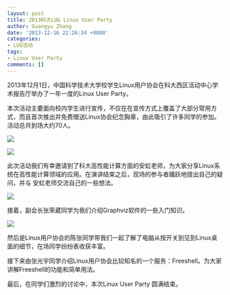```yaml
---
layout: post
title: 2013科大LUG Linux User Party
author: Guangyu Zhang
date: '2013-12-16 22:26:34 +0800'
categories:
- LUG活动
tags:
- Linux User Party
comments: []
---
```

2013年12月1日，中国科学技术大学校学生Linux用户协会在科大西区活动中心学术报告厅举办了一年一度的Linux User Party。

本次活动主要面向校内学生进行宣传，不仅在在宣传方式上覆盖了大部分常用方式，而且首次推出并免费赠送Linux协会纪念胸章，由此吸引了许多同学的参加。活动总共到场大约70人。

![](http://hfs.mirrors.asia/128c9a5ef0ec7b3c74696122a1657255cb22797af0076ab200dfcecde1a46d82?type=image/jpeg)

![](http://hfs.mirrors.asia/ddc3cd9b3e7510eaa40ce37145ff992fb07c82875e594be7d3df56ac44e25125?type=image/jpeg)

此次活动我们有幸邀请到了科大高性能计算方面的安虹老师，为大家分享Linux系统在高性能计算领域的应用。在演讲结束之后，现场的参与者踊跃地提出自己的疑问，并与 安虹老师交流自己的一些想法。

![](http://hfs.mirrors.asia/cbbeb32e7548488c265aec7360e80acc044f98a7fbeb79a0ecf04f07128f3554?type=image/jpeg)

接着，副会长张荣葳同学为我们介绍Graphviz软件的一些入门知识。

![](http://hfs.mirrors.asia/e11a9fe422e276b1ded44e6b6585e7176e7013eff6bf1738d372025a0ae2600c?type=image/jpeg)

然后是Linux用户协会的陈张同学带我们一起了解了电脑从按开关到见到Linux桌面的细节，在场同学纷纷表收获丰富。

接下来由张光宇同学介绍Linux用户协会比较知名的一个服务：Freeshell。为大家讲解Freeshell的功能和简单用法。

最后，在同学们激烈的讨论中，本次Linux User Party 圆满结束。
